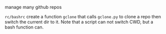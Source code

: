 manage many github repos

`rc/bashrc` create a function `gclone` that calls `gclone.py` to clone a repo
then switch the current dir to it.
Note that a script can not switch CWD, but a bash function can.


